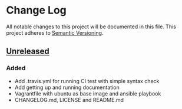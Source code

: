 # Change Log
All notable changes to this project will be documented in this file.
This project adheres to [Semantic Versioning](http://semver.org/).

## [Unreleased][unreleased]
### Added
- Add .travis.yml for running CI test with simple syntax check
- Add getting up and running documentation
- Vagrantfile with ubuntu as base image and ansible playbook
- CHANGELOG.md, LICENSE and README.md


[unreleased]: https://github.com/pydelhi/pydelhi-infra/compare/v0.0.0...master
